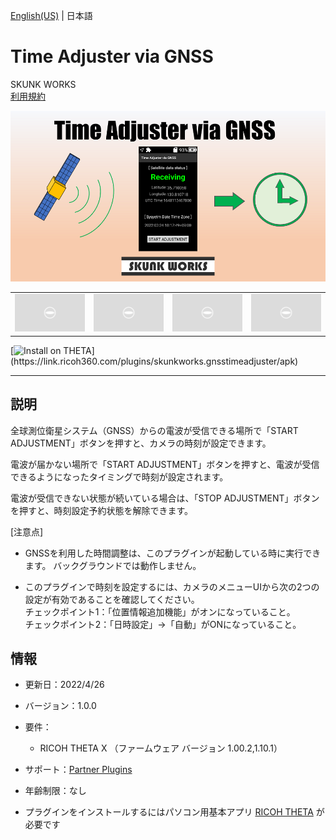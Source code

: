 [English(US)](README.md) | 日本語

# Time Adjuster via GNSS
SKUNK WORKS  
[利用規約](https://theta360.com/en/legal/terms_of_use_plugins/)

<div align="center">
 <img src="1.png">
 <table>
  <tr>
   <td><img src="../../resources/common/img/noimg.png"></td>
   <td><img src="../../resources/common/img/noimg.png"></td>
   <td><img src="../../resources/common/img/noimg.png"></td>
   <td><img src="../../resources/common/img/noimg.png"></td>
  </tr>
 </table>
</div>

[![Install on THETA](https://assets.ricoh360.com/image/upload/v1/front/theta/install-button.svg?)](https://link.ricoh360.com/plugins/skunkworks.gnsstimeadjuster/apk)

***

## 説明
全球測位衛星システム（GNSS）からの電波が受信できる場所で「START ADJUSTMENT」ボタンを押すと、カメラの時刻が設定できます。  
  
電波が届かない場所で「START ADJUSTMENT」ボタンを押すと、電波が受信できるようになったタイミングで時刻が設定されます。  
  
電波が受信できない状態が続いている場合は、「STOP ADJUSTMENT」ボタンを押すと、時刻設定予約状態を解除できます。  
  

[注意点]  
  
- GNSSを利用した時間調整は、このプラグインが起動している時に実行できます。 バックグラウンドでは動作しません。

- このプラグインで時刻を設定するには、カメラのメニューUIから次の2つの設定が有効であることを確認してください。  
チェックポイント1：「位置情報追加機能」がオンになっていること。  
チェックポイント2：「日時設定」→「自動」がONになっていること。   

## 情報
  * 更新日：2022/4/26
  * バージョン：1.0.0
  * 要件：
    * RICOH THETA X （ファームウェア バージョン 1.00.2,1.10.1）
  * サポート：[Partner Plugins](https://github.com/theta-skunkworks/theta-plugin-time-adjuster-via-gnss)
  * 年齢制限：なし

* プラグインをインストールするにはパソコン用基本アプリ [RICOH THETA](https://theta360.com/ja/about/application/pc.html#app-detail-01) が必要です
